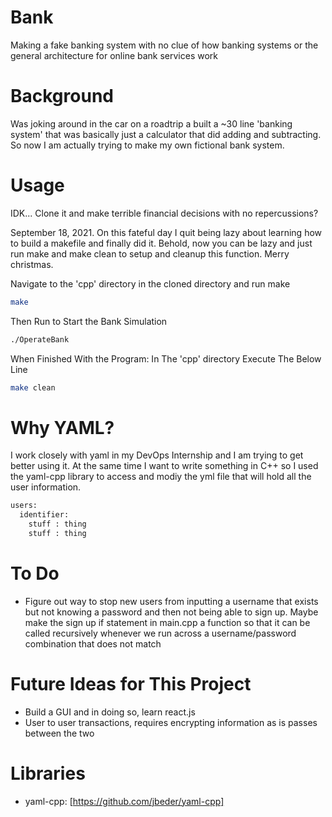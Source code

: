 # Bank
Making a fake banking system with no clue of how banking systems or the general
architecture for online bank services work

# Background
Was joking around in the car on a roadtrip a built a ~30 line 'banking system' that was
basically just a calculator that did adding and subtracting. So now I am actually
trying to make my own fictional bank system. 

# Usage
IDK... Clone it and make terrible financial decisions with no repercussions?

September 18, 2021. On this fateful day I quit being lazy about learning how to 
build a makefile and finally did it. Behold, now you can be lazy and just run
make and make clean to setup and cleanup this function. Merry christmas. 

Navigate to the 'cpp' directory in the cloned directory and run make
```bash
make
```

Then Run to Start the Bank Simulation
```bash
./OperateBank
```

When Finished With the Program: In The 'cpp' directory Execute The Below Line
```bash
make clean
```

# Why YAML?
I work closely with yaml in my DevOps Internship and I am trying to get better 
using it. At the same time I want to write something in C++ so I used the yaml-cpp
library to access and modiy the yml file that will hold all the user information.

```bash
users:
  identifier:
    stuff : thing
    stuff : thing
```
# To Do
* Figure out way to stop new users from inputting a username that exists but not knowing a password
and then not being able to sign up. Maybe make the sign up if statement in main.cpp a function so that
it can be called recursively whenever we run across a username/password combination that does not match

# Future Ideas for This Project
* Build a GUI and in doing so, learn react.js
* User to user transactions, requires encrypting information as is passes between the two 

# Libraries
* yaml-cpp: [https://github.com/jbeder/yaml-cpp]
